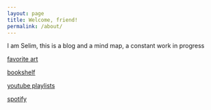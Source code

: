 ```yaml
---
layout: page
title: Welcome, friend!
permalink: /about/
---
```


I am Selim, this is a blog and a mind map, a constant work in progress 

<a href="https://artsandculture.google.com/favorite/group/lwICDYo8WqCBLQ" target="_blank">favorite art</a>

<a href="https://www.goodreads.com/review/list/24616331-selim?order=d&shelf=read&sort=avg_rating" target="_blank">bookshelf​</a>

<a href="https://www.youtube.com/channel/UCGn05il3FxxvSrGeF2B0OrA/playlists" target="_blank">youtube playlists</a>

<a href="https://open.spotify.com/playlist/0fg1mN68qfYnPphfmfHAez?si=e7vxNG4iQImGmOYz48rzBw" target="_blank">spotify</a>

